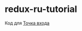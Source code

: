 # redux-ru-tutorial
Код для [Точка входа](https://maxfarseer.gitbooks.io/redux-course-ru/content/tochka_vhoda.html)
